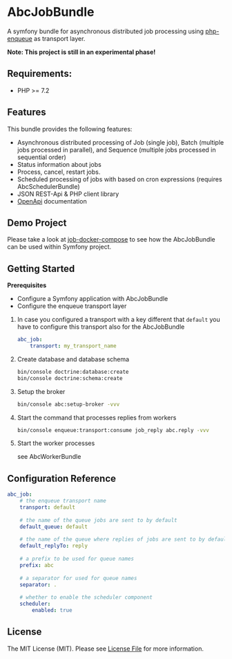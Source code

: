 # AbcJobBundle

A symfony bundle for asynchronous distributed job processing using [php-enqueue](https://github.com/php-enqueue/enqueue-dev) as transport layer.

**Note: This project is still in an experimental phase!**

## Requirements:
* PHP >= 7.2

## Features

This bundle provides the following features:

- Asynchronous distributed processing of Job (single job), Batch (multiple jobs processed in parallel), and Sequence (multiple jobs processed in sequential order)
- Status information about jobs
- Process, cancel, restart jobs.
- Scheduled processing of jobs with based on cron expressions (requires AbcSchedulerBundle) 
- JSON REST-Api & PHP client library
- [OpenApi](https://www.openapis.org/) documentation

## Demo Project

Please take a look at [job-docker-compose](https://gitlab.com/hasc/job-docker-compose) to see how the AbcJobBundle can be used within Symfony project.

## Getting Started

**Prerequisites**
* Configure a Symfony application with AbcJobBundle
* Configure the enqueue transport layer

1. In case you configured a transport with a key different that `default` you have to configure this transport also for the AbcJobBundle

	```yaml
	abc_job:
	    transport: my_transport_name
	```

2. Create database and database schema

	```bash
	bin/console doctrine:database:create
	bin/console doctrine:schema:create
	```

3. Setup the broker

	```bash
	bin/console abc:setup-broker -vvv
	```

4. Start the command that processes replies from workers

	```bash
	bin/console enqueue:transport:consume job_reply abc.reply -vvv
	```

5. Start the worker processes

	see AbcWorkerBundle

## Configuration Reference

```yaml
abc_job:
    # the enqueue transport name
    transport: default
    
    # the name of the queue jobs are sent to by default
    default_queue: default
    
    # the name of the queue where replies of jobs are sent to by default
    default_replyTo: reply
    
    # a prefix to be used for queue names
    prefix: abc
    
    # a separator for used for queue names
    separator: .
    
    # whether to enable the scheduler component
    scheduler:
        enabled: true
```

## License

The MIT License (MIT). Please see [License File](./LICENSE) for more information.
